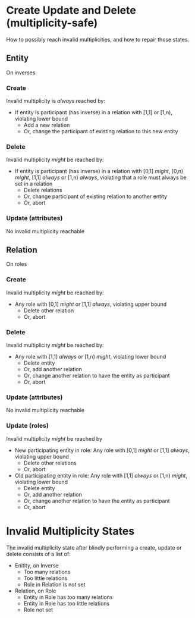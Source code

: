 # Create Update and Delete (multiplicity-safe)
How to possibly reach invalid multiplicities, and how to repair those states.

## Entity
On inverses

### Create
Invalid multiplicity is *always* reached by:

* If entity is participant (has inverse) in a relation with [1,1] or [1,n), violating lower bound
	* Add a new relation
	* Or, change the participant of existing relation to this new entity

### Delete
Invalid multiplicity *might* be reached by:

* If entity is participant (has inverse) in a relation with [0,1] *might*, [0,n) *might*, [1,1] *always* or [1,n) *always*, violating that a role must always be set in a relation
	* Delete relations
	* Or, change participant of existing relation to another entity
	* Or, abort

### Update (attributes)
No invalid multiplicity reachable

## Relation
On roles

### Create
Invalid multiplicity *might* be reached by:

* Any role with [0,1] *might* or [1,1] *always*, violating upper bound
	* Delete other relation
	* Or, abort

### Delete
Invalid multiplicity *might* be reached by:

* Any role with [1,1] *always* or [1,n) *might*, violating lower bound
	* Delete entity
	* Or, add another relation
	* Or, change another relation to have the entity as participant
	* Or, abort

### Update (attributes)
No invalid multiplicity reachable

### Update (roles)
Invalid multiplicity *might* be reached by

* New participating entity in role: Any role with [0,1] *might* or [1,1] *always*, violating upper bound
	* Delete other relations
	* Or, abort
* Old participating entity in role: Any role with [1,1] *always* or [1,n) *might*, violating lower bound
	* Delete entity
	* Or, add another relation
	* Or, change another relation to have the entity as participant
	* Or, abort

# Invalid Multiplicity States
The invalid multiplicity state after blindly performing a create, update or delete consists of a list of:

* Enitity, on Inverse
	* Too many relations
	* Too little relations
	* Role in Relation is not set
* Relation, on Role
	* Entity in Role has too many relations
	* Entity in Role has too little relations
	* Role not set